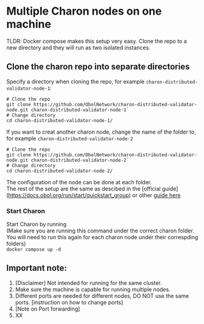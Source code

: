 # Multiple Charon nodes on one machine

TLDR: Docker compose makes this setup very easy. Clone the repo to a new directory and they will run as two isolated instances.

## Clone the charon repo into separate directories
Specify a directory when cloning the repo, for example `charon-distributed-validator-node-1`:
```
# Clone the repo
git clone https://github.com/ObolNetwork/charon-distributed-validator-node.git charon-distributed-validator-node-1`
# Change directory
cd charon-distributed-validator-node-1/
```

If you want to creat another charon node, change the name of the folder to, for example `charon-distributed-validator-node-2`
```
# Clone the repo
git clone https://github.com/ObolNetwork/charon-distributed-validator-node.git charon-distributed-validator-node-2`
# Change directory
cd charon-distributed-validator-node-2/
```
The configuration of the node can be done at each folder.  
The rest of the setup are the same as descibed in the [official guide] (https://docs.obol.org/run/start/quickstart_group) or other [guide here](https://github.com/atomicwhale/obol-guides)  

### Start Charon  
Start Charon by running  
(Make sure you are running this command under the correct charon folder. You will need to run this again for each charon node under their correspding folders)  
`docker compose up -d`  

## Important note:
1. [Disclaimer] Not intended for running for the same cluster.
2. Make sure the machine is capable for running multiple nodes.
3. Different ports are needed for different nodes, DO NOT use the same ports.
[instruction on how to change ports]
4. [Note on Port forwarding]
5. XX
